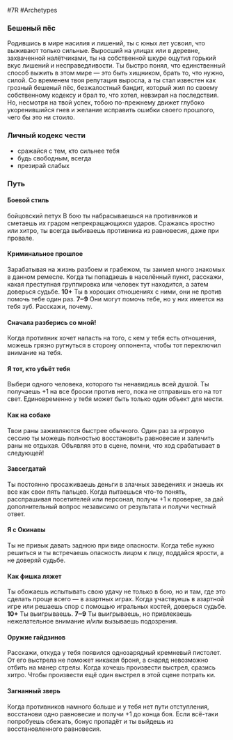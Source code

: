 #7R #Archetypes 

### Бешеный пёс
Родившись в мире насилия и лишений, ты с юных лет усвоил, что выживают только сильные. Выросший на улицах или в деревне, захваченной налётчиками, ты на собственной шкуре ощутил горький вкус лишений и несправедливости. Ты быстро понял, что единственный способ выжить в этом мире — это быть хищником, брать то, что нужно, силой. Со временем твоя репутация выросла, а ты стал известен как грозный бешеный пёс, безжалостный бандит, который жил по своему собственному кодексу и брал то, что хотел, невзирая на последствия. Но, несмотря на твой успех, тобою по-прежнему движет глубоко укоренившийся гнев и желание исправить ошибки своего прошлого, чего бы это ни стоило.

### Личный кодекс чести
- сражайся с тем, кто сильнее тебя
- будь свободным, всегда
- презирай слабых

### Путь
#### Боевой стиль
бойцовский петух В бою ты набрасываешься на противников и сметаешь их градом непрекращающихся ударов. Сражаясь яростно или хитро, ты всегда выбиваешь противника из равновесия, даже при провале. 

#### Криминальное прошлое
Зарабатывая на жизнь разбоем и грабежом, ты заимел много знакомых в данном ремесле. Когда ты попадаешь в населённый пункт, расскажи, какая преступная группировка или человек тут находится, а затем доверься судьбе. 
**10+** Ты в хороших отношениях с ними, они не против помочь тебе один раз.
**7‒9** Они могут помочь тебе, но у них имеется на тебя зуб. Расскажи, почему. 

#### Сначала разберись со мной!
Когда противник хочет напасть на того, с кем у тебя есть отношения, можешь грязно ругнуться в сторону оппонента, чтобы тот переключил внимание на тебя. 

#### Я тот, кто убьёт тебя
Выбери одного человека, которого ты ненавидишь всей душой. Ты получаешь +1 на все броски против него, пока не отправишь его на тот свет. Единовременно у тебя может быть только один объект для мести.

#### Как на собаке
Твои раны заживляются быстрее обычного. Один раз за игровую сессию ты можешь полностью восстановить равновесие и залечить раны не отдыхая. Объявляя это в сцене, помни, что ход срабатывает в следующей! 

#### Завсегдатай
Ты постоянно просаживаешь деньги в злачных заведениях и знаешь их все как свои пять пальцев. Когда пытаешься что-то понять, расспрашивая посетителей или персонал, получи +1 к проверке, за дай дополнительный вопрос независимо от результата и получи честный ответ. 

#### Я с Окинавы
Ты не привык давать заднюю при виде опасности. Когда тебе нужно решиться и ты встречаешь опасность лицом к лицу, поддайся ярости, а не доверяй судьбе. 

#### Как фишка ляжет
Ты обожаешь испытывать свою удачу не только в бою, но и там, где это сделать проще всего — в азартных играх. Когда участвуешь в азартной игре или решаешь спор с помощью игральных костей, доверься судьбе. 
**10+** Ты выигрываешь. 
**7‒9** Ты выигрываешь, но привлекаешь нежелательное внимание и/или вызываешь подозрения. 

#### Оружие гайдзинов
Расскажи, откуда у тебя появился однозарядный кремневый пистолет. От его выстрела не поможет никакая броня, а снаряд невозможно отбить на манер стрелы. Когда хочешь произвести выстрел, сразись хитро. Чтобы произвести ещё один выстрел в этой сцене потрать ки. 

#### Загнанный зверь
Когда противников намного больше и у тебя нет пути отступления, восстанови одно равновесие и получи +1 до конца боя. Если всё-таки попробуешь сбежать, бонус пропадёт и ты выйдешь из восстановленного равновесия.